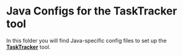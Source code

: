 # Java Configs for the TaskTracker tool

In this folder you will find Java-specific config files to set up the [**TaskTracker**](https://github.com/JetBrains-Research/tasktracker-3) tool.
